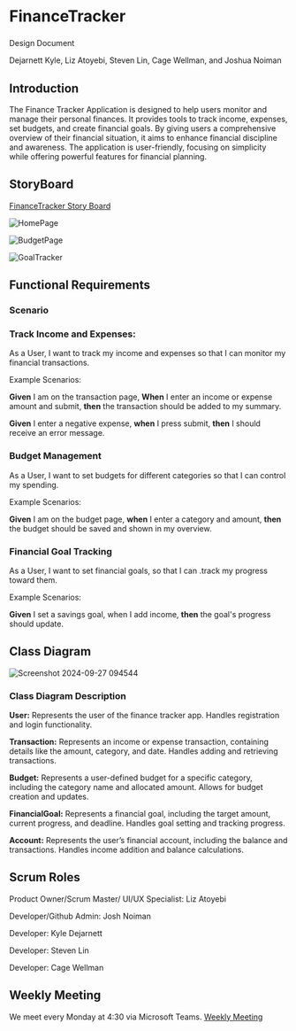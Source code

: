 # FinanceTracker

###

Design Document

Dejarnett Kyle, Liz Atoyebi, Steven Lin, Cage Wellman, and Joshua Noiman

## Introduction
The Finance Tracker Application is designed to help users monitor and manage their personal finances. 
It provides tools to track income, expenses, set budgets, and create financial goals. 
By giving users a comprehensive overview of their financial situation, it aims to enhance financial discipline and awareness. 
The application is user-friendly, focusing on simplicity while offering powerful features for financial planning. 

## StoryBoard

[FinanceTracker Story Board](https://mailuc-my.sharepoint.com/:p:/g/personal/dejarnke_mail_uc_edu/ESzIoB7G1UFDj7PdxQgImJ0BSLLoNDhJMm471HpQWG-o_Q?wdOrigin=TEAMS-MAGLEV.p2p_ns.rwc&wdExp=TEAMS-TREATMENT&wdhostclicktime=1727453633285&web=1)

![HomePage](https://github.com/user-attachments/assets/359b4997-bfe5-4f63-98fd-1f4bc3ef1199)

![BudgetPage](https://github.com/user-attachments/assets/9de606e5-80be-4fd7-b1e1-b9262b7bca40)

![GoalTracker](https://github.com/user-attachments/assets/91032160-8a81-4408-8b12-0ff507c66caa)

## Functional Requirements

### Scenario

### Track Income and Expenses: 

As a User, I want to track my income and expenses so that I can monitor my financial transactions. 

Example Scenarios: 

**Given** I am on the transaction page, **When** I enter an income or expense amount and submit, 
**then** the transaction should be added to my summary. 

**Given** I enter a negative expense, **when** I press submit, 
**then** I should receive an error message. 

### Budget Management 

As a User, I want to set budgets for different categories 
so that I can control my spending. 

Example Scenarios: 

**Given** I am on the budget page, **when** I enter a category and amount, 
**then** the budget should be saved and shown in my overview. 

### Financial Goal Tracking 

As a User, I want to set financial goals, 
so that I can .track my progress toward them. 

Example Scenarios: 

**Given** I set a savings goal, when I add income, 
**then** the goal's progress should update. 

## Class Diagram

![Screenshot 2024-09-27 094544](https://github.com/user-attachments/assets/62834ced-ce29-4c7e-bd34-b9c02c522cdd)

### Class Diagram Description

**User:** Represents the user of the finance tracker app. Handles registration and login functionality. 

**Transaction:** Represents an income or expense transaction, containing details like the amount, category, and date. Handles adding and retrieving transactions. 

**Budget:** Represents a user-defined budget for a specific category, including the category name and allocated amount. Allows for budget creation and updates. 

**FinancialGoal:** Represents a financial goal, including the target amount, current progress, and deadline. Handles goal setting and tracking progress. 

**Account:** Represents the user’s financial account, including the balance and transactions. Handles income addition and balance calculations. 

## Scrum Roles
Product Owner/Scrum Master/ UI/UX Specialist: Liz Atoyebi 

Developer/Github Admin: Josh Noiman 

Developer: Kyle Dejarnett 

Developer: Steven Lin 

Developer: Cage Wellman 

## Weekly Meeting

We meet every Monday at 4:30 via Microsoft Teams. [Weekly Meeting](https://teams.microsoft.com/l/meetup-join/19%3ameeting_YjBkNzhlMWUtNWY2YS00ZDVlLWJlODItYmZkMjA0YmRlNGFk%40thread.v2/0?context=%7b%22Tid%22%3a%22f5222e6c-5fc6-48eb-8f03-73db18203b63%22%2c%22Oid%22%3a%225c3543c8-3744-49c5-8d08-38615296d597%22%7d)